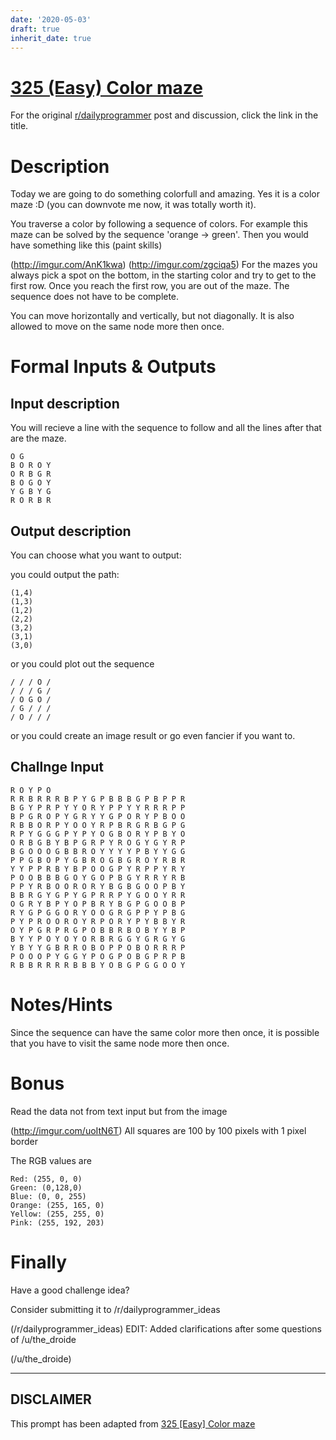 ```yaml
---
date: '2020-05-03'
draft: true
inherit_date: true
---
```


# [325 (Easy) Color maze](https://www.reddit.com/r/dailyprogrammer/comments/6qutez/20170801_challenge_325_easy_color_maze/)

For the original [r/dailyprogrammer](https://www.reddit.com/r/dailyprogrammer/) post and discussion, click the link in the title.

# Description
Today we are going to do something colorfull and amazing. Yes it is a color maze :D (you can downvote me now, it was totally worth it).

You traverse a color by following a sequence of colors. For example this maze can be solved by the sequence 'orange -> green'.
Then you would have something like this (paint skills)

(http://imgur.com/AnK1kwa)
(http://imgur.com/zgciqa5)
For the mazes you always pick a spot on the bottom, in the starting color and try to get to the first row. Once you reach the first row, you are out of the maze. The sequence does not have to be complete.

You can move horizontally and vertically, but not diagonally. It is also allowed to move on the same node more then once.

# Formal Inputs & Outputs
## Input description
You will recieve a line with the sequence to follow and all the lines after that are the maze.


```
O G
B O R O Y
O R B G R
B O G O Y 
Y G B Y G 
R O R B R
```
## Output description
You can choose what you want to output:

you could output the path:


```
(1,4)
(1,3)
(1,2)
(2,2)
(3,2)
(3,1)
(3,0)
```
or you could plot out the sequence


```
/ / / O /
/ / / G /
/ O G O / 
/ G / / / 
/ O / / /
```
or you could create an image result or go even fancier if you want to.

## Challnge Input

```
R O Y P O
R R B R R R B P Y G P B B B G P B P P R
B G Y P R P Y Y O R Y P P Y Y R R R P P
B P G R O P Y G R Y Y G P O R Y P B O O
R B B O R P Y O O Y R P B R G R B G P G
R P Y G G G P Y P Y O G B O R Y P B Y O
O R B G B Y B P G R P Y R O G Y G Y R P
B G O O O G B B R O Y Y Y Y P B Y Y G G
P P G B O P Y G B R O G B G R O Y R B R
Y Y P P R B Y B P O O G P Y R P P Y R Y
P O O B B B G O Y G O P B G Y R R Y R B
P P Y R B O O R O R Y B G B G O O P B Y
B B R G Y G P Y G P R R P Y G O O Y R R
O G R Y B P Y O P B R Y B G P G O O B P
R Y G P G G O R Y O O G R G P P Y P B G
P Y P R O O R O Y R P O R Y P Y B B Y R
O Y P G R P R G P O B B R B O B Y Y B P
B Y Y P O Y O Y O R B R G G Y G R G Y G
Y B Y Y G B R R O B O P P O B O R R R P
P O O O P Y G G Y P O G P O B G P R P B
R B B R R R R B B B Y O B G P G G O O Y
```
# Notes/Hints
Since the sequence can have the same color more then once, it is possible that you have to visit the same node more then once.

# Bonus
Read the data not from text input but from the image

(http://imgur.com/uoItN6T)
All squares are 100 by 100 pixels with 1 pixel border

The RGB values are


```
Red: (255, 0, 0)
Green: (0,128,0)
Blue: (0, 0, 255)
Orange: (255, 165, 0)
Yellow: (255, 255, 0)
Pink: (255, 192, 203)
```
# Finally
Have a good challenge idea?

Consider submitting it to /r/dailyprogrammer_ideas

(/r/dailyprogrammer_ideas)
EDIT: Added clarifications after some questions of /u/the_droide

(/u/the_droide)

----
## **DISCLAIMER**
This prompt has been adapted from [325 [Easy] Color maze](https://www.reddit.com/r/dailyprogrammer/comments/6qutez/20170801_challenge_325_easy_color_maze/
)
